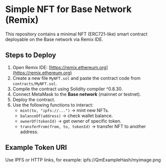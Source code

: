 # Simple NFT for Base Network (Remix)

This repository contains a minimal NFT (ERC721-like) smart contract deployable on the Base network via Remix IDE.

## Steps to Deploy

1. Open Remix IDE: [https://remix.ethereum.org](https://remix.ethereum.org)
2. Create a new file `MyNFT.sol` and paste the contract code from `contracts/MyNFT.sol`.
3. Compile the contract using Solidity compiler ^0.8.30.
4. Connect MetaMask to the **Base network** (mainnet or testnet).
5. Deploy the contract.
6. Use the following functions to interact:
   - `mint(to, "ipfs://...")` → mint new NFTs.
   - `balanceOf(address)` → check wallet balance.
   - `ownerOf(tokenId)` → get owner of specific token.
   - `transferFrom(from, to, tokenId)` → transfer NFT to another address.

## Example Token URI
Use IPFS or HTTP links, for example:
ipfs://QmExampleHash/myimage.png

